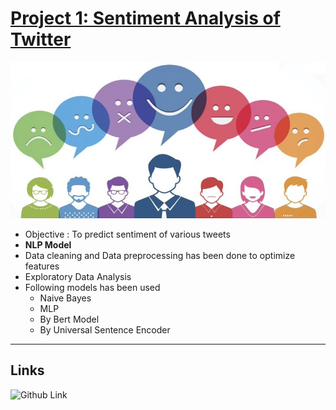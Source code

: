 # [Project 1: Sentiment Analysis of Twitter](https://github.com/SidSolanki28/Sentiment-Analysis-of-Twitter)

<img src="https://github.com/SidSolanki28/Sentiment-Analysis-of-Tweets/raw/master/capture.jpg" width="700" height="250">

- Objective : To predict sentiment of various tweets
- **NLP Model**
- Data cleaning and Data preprocessing has been done to optimize features
- Exploratory Data Analysis
- Following models has been used
    - Naive Bayes
    - MLP
    - By Bert Model
    - By Universal Sentence Encoder

---

## Links

![Github Link](https://github.com/SidSolanki28/Sentiment-Analysis-of-Twitter)

